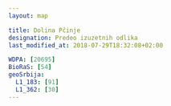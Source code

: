 ```yaml
---
layout: map

title: Dolina Pčinje
designation: Predeo izuzetnih odlika
last_modified_at: 2018-07-29T18:32:08+02:00

WDPA: [20695]
BioRaS: [54]
geoSrbija:
  L1_183: [91]
  L1_362: [30]
---
```

